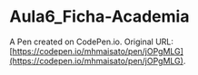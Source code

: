 # Aula6_Ficha-Academia

A Pen created on CodePen.io. Original URL: [https://codepen.io/mhmaisato/pen/jOPgMLG](https://codepen.io/mhmaisato/pen/jOPgMLG).


